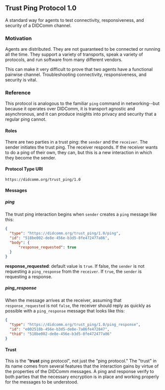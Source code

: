 ## Trust Ping Protocol 1.0

A standard way for agents to test connectivity,
responsiveness, and security of a DIDComm channel.

### Motivation

Agents are distributed. They are not guaranteed to be
connected or running all the time. They support a
variety of transports, speak a variety of protocols,
and run software from many different vendors.

This can make it very difficult to prove that two
agents have a functional pairwise channel. Troubleshooting
connectivity, responsiveness, and security is vital.

### Reference

This protocol is analogous to the familiar `ping`
command in networking--but because it operates
over DIDComm, it is transport
agnostic and asynchronous, and it can produce insights
into privacy and security that a regular ping
cannot.

#### Roles

There are two parties in a trust ping: the `sender`
and the `receiver`. The sender initiates the trust
ping. The receiver responds. If the receiver wants
to do a ping of their own, they can, but this is a
new interaction in which they become the sender.

#### Protocol Type URI

`https://didcomm.org/trust_ping/1.0`

#### Messages

##### ping

The trust ping interaction begins when `sender`
creates a `ping` message like this:

```JSON
{
  "type": "https://didcomm.org/trust_ping/1.0/ping",
  "id": "518be002-de8e-456e-b3d5-8fe472477a86",
  "body": {
      "response_requested": true
  }
}
```

**response_requested**: default value is `true`. If false, the `sender` is not requesting a `ping_response` from the `receiver`. If `true`, the `sender` is requesting a response.

##### ping_response

When the message arrives at the receiver, assuming that `response_requested`
is not `false`, the receiver should reply as quickly as possible with a
`ping_response` message that looks like this:

```JSON
{
  "type": "https://didcomm.org/trust_ping/1.0/ping_response",
  "id": "e002518b-456e-b3d5-de8e-7a86fe472847",
  "thid": "518be002-de8e-456e-b3d5-8fe472477a86"
}
```

#### Trust

This is the "**trust** ping protocol", not just the "ping protocol."
The "trust" in its name comes from several features that the interaction
gains by virtue of the properties of the DIDComm messages. A ping and response verify to both parties that the necessary encryption is in place and working properly for the messages to be understood.
